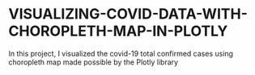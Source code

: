 # VISUALIZING-COVID-DATA-WITH-CHOROPLETH-MAP-IN-PLOTLY
In this project, I visualized the covid-19 total confirmed cases using choropleth map made possible by the Plotly library
